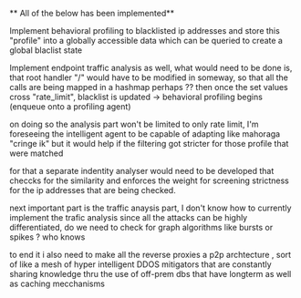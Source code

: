 ** All of the below has been implemented**

Implement behavioral profiling to blacklisted ip addresses and store this "profile"
into a globally accessible data which can be queried to create a global blaclist state

Implement endpoint traffic analysis as well, what would need to be done is, that root handler "/" would have to be 
modified in someway, so that all the calls are being mapped in a hashmap perhaps ?? then once the set values cross "rate_limit", blacklist is updated -> behavioral profiling begins (enqueue onto a profiling agent)

on doing so the analysis part won't be limited to only rate limit, I'm foreseeing the intelligent agent to be capable of adapting like mahoraga "cringe ik" but it would help if the filtering got stricter for those profile that were matched

for that a separate indentity analyser would need to be developed that checcks for the similarity and enforces the weight for screening strictness for the ip addresses that are being checked.

next important part is the traffic anaysis part, I don't know how to currently implement the trafic analysis since all the attacks can be highly differentiated, do we need to check for graph algorithms like bursts or spikes ? who knows

to end it i also need to make all the reverse proxies a p2p archtecture , sort of like a mesh of hyper intelligent DDOS mitigators that are constantly sharing knowledge thru the use of off-prem dbs that have longterm as well as caching mecchanisms
